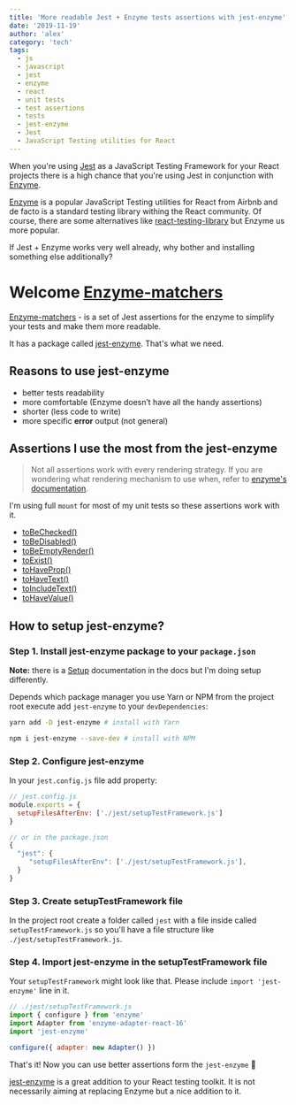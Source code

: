 ```yaml
---
title: 'More readable Jest + Enzyme tests assertions with jest-enzyme'
date: '2019-11-19'
author: 'alex'
category: 'tech'
tags:
  - js
  - javascript
  - jest
  - enzyme
  - react
  - unit tests
  - test assertions
  - tests
  - jest-enzyme
  - Jest
  - JavaScript Testing utilities for React
---
```


When you're using [Jest](https://jestjs.io/) as a JavaScript Testing Framework for your React projects there is a high chance that you're using Jest in conjunction with [Enzyme](https://github.com/airbnb/enzyme).

[Enzyme](https://github.com/airbnb/enzyme) is a popular JavaScript Testing utilities for React from Airbnb and de facto is a standard testing library withing the React community. Of course, there are some alternatives like [react-testing-library](https://github.com/testing-library/react-testing-library) but Enzyme us more popular.

If Jest + Enzyme works very well already, why bother and installing something else additionally?

# Welcome [Enzyme-matchers](https://github.com/FormidableLabs/enzyme-matchers)

[Enzyme-matchers](https://github.com/FormidableLabs/enzyme-matchers) - is a set of Jest assertions for the enzyme to simplify your tests and make them more readable.

It has a package called [jest-enzyme](https://github.com/FormidableLabs/enzyme-matchers/blob/master/packages/jest-enzyme/README.md). That's what we need.

## Reasons to use jest-enzyme

- better tests readability
- more comfortable (Enzyme doesn’t have all the handy assertions)
- shorter (less code to write)
- more specific **error** output (not general)

## Assertions I use the most from the jest-enzyme

> Not all assertions work with every rendering strategy.
> If you are wondering what rendering mechanism to use when, refer to [enzyme's documentation](https://github.com/airbnb/enzyme).

I'm using full `mount` for most of my unit tests so these assertions work with it.

- [toBeChecked()](https://github.com/FormidableLabs/enzyme-matchers/blob/master/packages/jest-enzyme/README.md#tobechecked)
- [toBeDisabled()](https://github.com/FormidableLabs/enzyme-matchers/blob/master/packages/jest-enzyme/README.md#tobedisabled)
- [toBeEmptyRender()](https://github.com/FormidableLabs/enzyme-matchers/blob/master/packages/jest-enzyme/README.md#tobeemptyrender)
- [toExist()](https://github.com/FormidableLabs/enzyme-matchers/blob/master/packages/jest-enzyme/README.md#toexist)
- [toHaveProp()](https://github.com/FormidableLabs/enzyme-matchers/blob/master/packages/jest-enzyme/README.md#tohaveprop)
- [toHaveText()](https://github.com/FormidableLabs/enzyme-matchers/blob/master/packages/jest-enzyme/README.md#tohavetext)
- [toIncludeText()](https://github.com/FormidableLabs/enzyme-matchers/blob/master/packages/jest-enzyme/README.md#toincludetext)
- [toHaveValue()](https://github.com/FormidableLabs/enzyme-matchers/blob/master/packages/jest-enzyme/README.md#tohavevalue)

## How to setup jest-enzyme?

### Step 1. Install jest-enzyme package to your `package.json`

**Note:** there is a [Setup](https://github.com/FormidableLabs/enzyme-matchers/blob/master/packages/jest-enzyme/README.md#setup) documentation in the docs but I'm doing setup differently.

Depends which package manager you use Yarn or NPM from the project root execute add `jest-enzyme` to your `devDependencies`:

```bash
yarn add -D jest-enzyme # install with Yarn

npm i jest-enzyme --save-dev # install with NPM
```

### Step 2. Configure jest-enzyme

In your `jest.config.js` file add property:

```javascript
// jest.config.js
module.exports = {
  setupFilesAfterEnv: ['./jest/setupTestFramework.js']
}

// or in the package.json
{
  "jest": {
     "setupFilesAfterEnv": ['./jest/setupTestFramework.js'],
  }
}
```

### Step 3. Create setupTestFramework file

In the project root create a folder called `jest` with a file inside called `setupTestFramework.js` so you'll have a file structure like `./jest/setupTestFramework.js`.

### Step 4. Import jest-enzyme in the setupTestFramework file

Your `setupTestFramework` might look like that. Please include `import 'jest-enzyme'` line in it.

```javascript
// ./jest/setupTestFramework.js
import { configure } from 'enzyme'
import Adapter from 'enzyme-adapter-react-16'
import 'jest-enzyme'

configure({ adapter: new Adapter() })
```

That's it! Now you can use better assertions form the `jest-enzyme` 🙂

[jest-enzyme](https://github.com/FormidableLabs/enzyme-matchers/blob/master/packages/jest-enzyme/README.md) is a great addition to your React testing toolkit. It is not necessarily aiming at replacing Enzyme but a nice addition to it.
